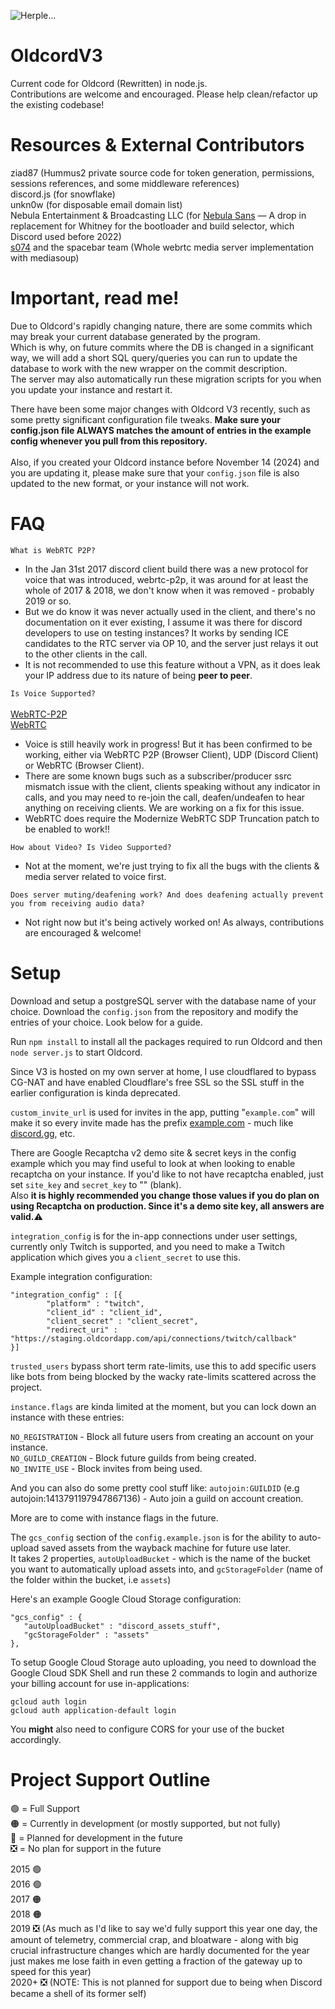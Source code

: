 ![Herple...](/hurple.png)
<!-- OldCord: bring back the past -->

# OldcordV3
Current code for Oldcord (Rewritten) in node.js. <br>
Contributions are welcome and encouraged. Please help clean/refactor up the existing codebase!

# Resources & External Contributors
ziad87 (Hummus2 private source code for token generation, permissions, sessions references, and some middleware references) <br>
discord.js (for snowflake) <br>
unkn0w (for disposable email domain list) <br>
Nebula Entertainment & Broadcasting LLC (for [Nebula Sans](https://nebulasans.com/) — A drop in replacement for Whitney for the bootloader and build selector, which Discord used before 2022) <br>
[s074](https://github.com/spacebarchat/mediasoup-webrtc) and the spacebar team (Whole webrtc media server implementation with mediasoup)

# Important, read me!
Due to Oldcord's rapidly changing nature, there are some commits which may break your current database generated by the program. <br>
Which is why, on future commits where the DB is changed in a significant way, we will add a short SQL query/queries you can run to update the database to work with the new wrapper on the commit description. <br>
The server may also automatically run these migration scripts for you when you update your instance and restart it.<br>

There have been some major changes with Oldcord V3 recently, such as some pretty significant configuration file tweaks. <b>Make sure your config.json file ALWAYS matches the amount of entries in the example config whenever you pull from this repository.</b> <br><br>
Also, if you created your Oldcord instance before November 14 (2024) and you are updating it, please make sure that your `config.json` file is also updated to the new format, or your instance will not work. <br>

# FAQ
`What is WebRTC P2P?`
 - In the Jan 31st 2017 discord client build there was a new protocol for voice that was introduced, webrtc-p2p, it was around for at least the whole of 2017 & 2018, we don't know when it was removed - probably 2019 or so.
 - But we do know it was never actually used in the client, and there's no documentation on it ever existing, I assume it was there for discord developers to use on testing instances? It works by sending ICE candidates to the RTC server via OP 10, and the server just relays it out to the other clients in the call.
 - It is not recommended to use this feature without a VPN, as it does leak your IP address due to its nature of being <b>peer to peer</b>.

`Is Voice Supported?` <br><br>
[WebRTC-P2P](https://github.com/user-attachments/assets/0daf70dc-783e-4e97-a41c-829966d01254)<br>
[WebRTC](https://github.com/user-attachments/assets/98ffc6e3-f6fe-4d81-b57d-0d0465c374f0)<br>

 - Voice is still heavily work in progress! But it has been confirmed to be working, either via WebRTC P2P (Browser Client), UDP (Discord Client) or WebRTC (Browser Client).
 - There are some known bugs such as a subscriber/producer ssrc mismatch issue with the client, clients speaking without any indicator in calls, and you may need to re-join the call, deafen/undeafen to hear anything on receiving clients. We are working on a fix for this issue.
 - WebRTC does require the Modernize WebRTC SDP Truncation patch to be enabled to work!!

`How about Video? Is Video Supported?`
- Not at the moment, we're just trying to fix all the bugs with the clients & media server related to voice first.

`Does server muting/deafening work? And does deafening actually prevent you from receiving audio data?`
- Not right now but it's being actively worked on! As always, contributions are encouraged & welcome!

# Setup
Download and setup a postgreSQL server with the database name of your choice.
Download the `config.json` from the repository and modify the entries of your choice. Look below for a guide.

Run `npm install` to install all the packages required to run Oldcord and then `node server.js` to start Oldcord.

Since V3 is hosted on my own server at home, I use cloudflared to bypass CG-NAT and have enabled Cloudflare's free SSL so the SSL stuff in the earlier configuration is kinda deprecated.

`custom_invite_url` is used for invites in the app, putting "`example.com`" will make it so every invite made has the prefix [example.com](https://example.com) - much like [discord.gg](https://discord.gg), etc.

There are Google Recaptcha v2 demo site & secret keys in the config example which you may find useful to look at when looking to enable recaptcha on your instance. If you'd like to not have recaptcha enabled, just set `site_key` and `secret_key` to "" (blank). <br>
Also <b>it is highly recommended you change those values if you do plan on using Recaptcha on production. Since it's a demo site key, all answers are valid.</b>⚠️

`integration_config` is for the in-app connections under user settings, currently only Twitch is supported, and you need to make a Twitch application which gives you a `client_secret` to use this.

Example integration configuration:
```
"integration_config" : [{
        "platform" : "twitch",
        "client_id" : "client_id",
        "client_secret" : "client_secret",
        "redirect_uri" : "https://staging.oldcordapp.com/api/connections/twitch/callback"
}]
```

`trusted_users` bypass short term rate-limits, use this to add specific users like bots from being blocked by the wacky rate-limits scattered across the project. <br>

`instance.flags` are kinda limited at the moment, but you can lock down an instance with these entries:

`NO_REGISTRATION` - Block all future users from creating an account on your instance. <br>
`NO_GUILD_CREATION` - Block future guilds from being created. <br>
`NO_INVITE_USE` - Block invites from being used. <br>

And you can also do some pretty cool stuff like:
`autojoin:GUILDID` (e.g autojoin:1413791197947867136) - Auto join a guild on account creation. <br>

More are to come with instance flags in the future. <br>

The `gcs_config` section of the `config.example.json` is for the ability to auto-upload saved assets from the wayback machine for future use later. <br>
It takes 2 properties, `autoUploadBucket` - which is the name of the bucket you want to automatically upload assets into, and `gcStorageFolder` (name of the folder within the bucket, i.e `assets`) <br>

Here's an example Google Cloud Storage configuration: 

```
"gcs_config" : {
   "autoUploadBucket" : "discord_assets_stuff",
   "gcStorageFolder" : "assets"
},
```

To setup Google Cloud Storage auto uploading, you need to download the Google Cloud SDK Shell and run these 2 commands to login and authorize your billing account for use in-applications:

```
gcloud auth login
gcloud auth application-default login
```

You <b>might</b> also need to configure CORS for your use of the bucket accordingly.

# Project Support Outline
🟢 = Full Support <br>
🟠 = Currently in development (or mostly supported, but not fully) <br>
🔴 = Planned for development in the future <br>
❎ = No plan for support in the future <br>

2015 🟢 <br>
2016 🟢 <br>
2017 🟠 <br>
2018 🟠 <br>
2019 ❎ (As much as I'd like to say we'd fully support this year one day, the amount of telemetry, commercial crap, and bloatware - along with big crucial infrastructure changes which are hardly documented for the year just makes me lose faith in even getting a fraction of the gateway up to speed for this year) <br>
2020+ ❎ (NOTE: This is not planned for support due to being when Discord became a shell of its former self) <br>
